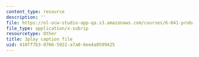 ```yaml
---
content_type: resource
description: ''
file: https://ol-ocw-studio-app-qa.s3.amazonaws.com/courses/6-041-probabilistic-systems-analysis-and-applied-probability-fall-2010/410ff7b307665922a7a06ee4a0599425_XtNXQJkgkhI.vtt
file_type: application/x-subrip
resourcetype: Other
title: 3play caption file
uid: 410ff7b3-0766-5922-a7a0-6ee4a0599425
---
```

